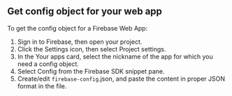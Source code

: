 ## Get config object for your web app

To get the config object for a Firebase Web App:

1. Sign in to Firebase, then open your project.
1. Click the Settings icon, then select Project settings.
1. In the Your apps card, select the nickname of the app for which you need a config object.
1. Select Config from the Firebase SDK snippet pane.
1. Create/edit `firebase-config`.json, and paste the content in proper JSON format in the file.
